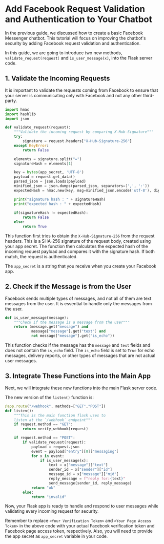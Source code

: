 # Add Facebook Request Validation and Authentication to Your Chatbot

In the previous guide, we discussed how to create a basic Facebook Messenger chatbot. This tutorial will focus on improving the chatbot's security by adding Facebook request validation and authentication.

In this guide, we are going to introduce two new methods, `validate_request(request)` and `is_user_message(x)`, into the Flask server code.

## 1. **Validate the Incoming Requests**

It is important to validate the requests coming from Facebook to ensure that your server is communicating only with Facebook and not any other third-party.

```python
import hmac
import hashlib
import json

def validate_request(request):
    """Validate the incoming request by comparing X-Hub-Signature"""
    try:
        signature = request.headers["X-Hub-Signature-256"]
    except KeyError:
        return False

    elements = signature.split("=")
    signatureHash = elements[1]

    key = bytes(app_secret, 'UTF-8')
    payload = request.get_data()
    parsed_json = json.loads(payload)
    minified_json = json.dumps(parsed_json, separators=(',', ':'))
    expectedHash = hmac.new(key, msg=minified_json.encode('utf-8'), digestmod=hashlib.sha256).hexdigest()

    print("signature hash : " + signatureHash)
    print("expected hash : " + expectedHash)
    
    if(signatureHash != expectedHash):
        return False
    else:
        return True
```

This function first tries to obtain the `X-Hub-Signature-256` from the request headers. This is a SHA-256 signature of the request body, created using your app secret. The function then calculates the expected hash of the incoming request payload and compares it with the signature hash. If both match, the request is authenticated.

The `app_secret` is a string that you receive when you create your Facebook app.

## 2. **Check if the Message is from the User**

Facebook sends multiple types of messages, and not all of them are text messages from the user. It is essential to handle only the messages from the user.

```python
def is_user_message(message):
    """Check if the message is a message from the user"""
    return (message.get("message") and
            message["message"].get("text") and
            not message["message"].get("is_echo"))
```

This function checks if the message has the `message` and `text` fields and does not contain the `is_echo` field. The `is_echo` field is set to `True` for echo messages, delivery reports, or other types of messages that are not actual user messages.

## 3. **Integrate These Functions into the Main App**

Next, we will integrate these new functions into the main Flask server code. 

The new version of the `listen()` function is:

```python
@app.route("/webhook", methods=["GET","POST"])
def listen():
    """This is the main function flask uses to 
    listen at the `/webhook` endpoint"""
    if request.method == "GET":
        return verify_webhook(request)

    if request.method == "POST":
        if validate_request(request):
            payload = request.json
            event = payload["entry"][0]["messaging"]
            for x in event:
                if is_user_message(x):
                    text = x["message"]["text"]
                    sender_id = x["sender"]["id"]
                    message_id = x["message"]["mid"]
                    reply_message = f"reply for:{text}"
                    send_message(sender_id, reply_message)
            return "ok"
        else:
            return "invalid"
```

Now, your Flask app is ready to handle and respond to user messages while validating every incoming request for security.



Remember to replace `<Your Verification Token>` and `<Your Page Access Token>` in the above code with your actual Facebook verification token and Facebook page access token, respectively. Also, you will need to provide the app secret as `app_secret` variable in your code.
